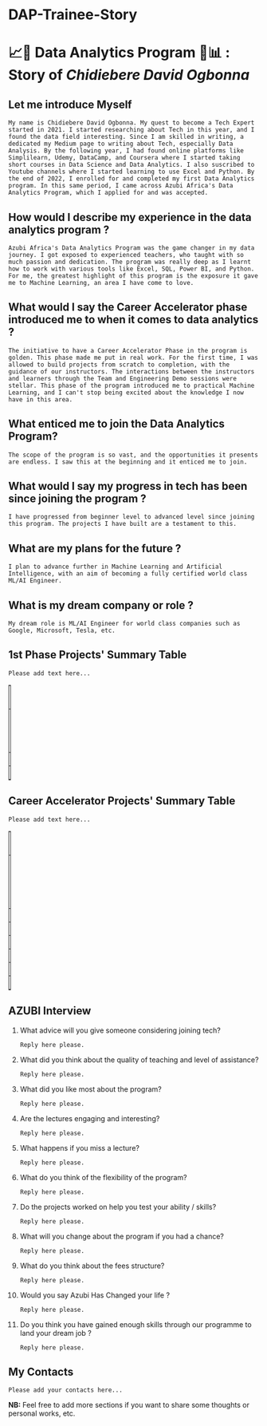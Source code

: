 # DAP-Trainee-Story
# 📈🧪 Data Analytics Program 🧠📊 : Story of *Chidiebere David Ogbonna*

## Let me introduce Myself
`My name is Chidiebere David Ogbonna. My quest to become a Tech Expert started in 2021. I started researching about Tech in this year, and I found the data field interesting. Since I am skilled in writing, a dedicated my Medium page to writing about Tech, especially Data Analysis. By the following year, I had found online platforms like Simplilearn, Udemy, DataCamp, and Coursera where I started taking short courses in Data Science and Data Analytics. I also suscribed to Youtube channels where I started learning to use Excel and Python. By the end of 2022, I enrolled for and completed my first Data Analytics program. In this same period, I came across Azubi Africa's Data Analytics Program, which I applied for and was accepted.`

## How would I describe my experience in the data analytics program ? 
`Azubi Africa's Data Analytics Program was the game changer in my data journey. I got exposed to experienced teachers, who taught with so much passion and dedication. The program was really deep as I learnt how to work with various tools like Excel, SQL, Power BI, and Python. For me, the greatest highlight of this program is the exposure it gave me to Machine Learning, an area I have come to love.`

## What would I say the Career Accelerator phase introduced me to when it comes to data analytics ? 
`The initiative to have a Career Accelerator Phase in the program is golden. This phase made me put in real work. For the first time, I was allowed to build projects from scratch to completion, with the guidance of our instructors. The interactions between the instructors and learners through the Team and Engineering Demo sessions were stellar. This phase of the program introduced me to practical Machine Learning, and I can't stop being excited about the knowledge I now have in this area.`

## What enticed me to join the Data Analytics Program?
`The scope of the program is so vast, and the opportunities it presents are endless. I saw this at the beginning and it enticed me to join.`

## What would I say my progress in tech has been since joining the program ? 
`I have progressed from beginner level to advanced level since joining this program. The projects I have built are a testament to this.`

## What are my plans for the future ?
`I plan to advance further in Machine Learning and Artificial Intelligence, with an aim of becoming a fully certified world class ML/AI Engineer.`

## What is my dream company or role ?
`My dream role is ML/AI Engineer for world class companies such as Google, Microsoft, Tesla, etc.`

## 1st Phase Projects' Summary Table
`Please add text here...`
<table style="width: 1%;" border="1" cellpadding="1">
<tbody>
<tr>
<td>#</td>
<td>Project's Name</td>
<td>Description</td>
<td>Additional</td>
</tr>

<tr>
<td>1</td>
<td> </td>
<td>Add the project description here...</td>
<td>Add any additional info here...</td>
</tr>

<tr>
<td>2</td>
<td> </td>
<td> </td>
<td> </td>
</tr>

<tr>
<td>3</td>
<td> </td>
<td> </td>
<td> </td>
</tr>

</tbody>
</table>

## Career Accelerator Projects' Summary Table
`Please add text here...`
<table style="width: 1%;" border="1" cellpadding="1">
<tbody>
<tr>
<td>#</td>
<td>Project's Name</td>
<td>Description</td>
<td>Article</td>
<td>Deployed App</td>
<td>App Repository</td>
<td>Dev Repository</td>
</tr>

<tr>
<td>1</td>
<td> </td>
<td>Add the project description here...</td>
<td>Add the article link here...</td>
<td>Add the deployed app link here...</td>
<td>Add the app repository link here...</td>
<td>Add the development repository link here...</td>
</tr>

<tr>
<td>2</td>
<td> </td>
<td> </td>
<td> </td>
<td> </td>
<td> </td>
<td> </td>
</tr>

<tr>
<td>3</td>
<td> </td>
<td> </td>
<td> </td>
<td> </td>
<td> </td>
<td> </td>
</tr>

<tr>
<td>4</td>
<td> </td>
<td> </td>
<td> </td>
<td> </td>
<td> </td>
<td> </td>
</tr>

<tr>
<td>5</td>
<td> </td>
<td> </td>
<td> </td>
<td> </td>
<td> </td>
<td> </td>
</tr>

<tr>
<td>6</td>
<td> </td>
<td> </td>
<td> </td>
<td> </td>
<td> </td>
<td> </td>
</tr>

<tr>
<td>Capstsone</td>
<td> </td>
<td> </td>
<td> </td>
<td> </td>
<td> </td>
<td> </td>
</tr>

</tbody>
</table>

## AZUBI Interview 
1. What advice will you give someone considering joining tech? 

    `Reply here please.`

1. What did you think about the quality of teaching and level of assistance? 

    `Reply here please.`

1. What did you like most about the program? 

    `Reply here please.`

1. Are the lectures engaging and interesting? 

    `Reply here please.`

1. What happens if you miss a lecture? 

    `Reply here please.`

1. What do you think of the flexibility of the program? 

    `Reply here please.`

1. Do the projects worked on help you test your ability / skills? 

    `Reply here please.`

1. What will you change about the program if you had a chance? 

    `Reply here please.`

1. What do you think about the fees structure? 

    `Reply here please.`

1. Would you say Azubi Has Changed your life ? 

    `Reply here please.`

1. Do you think you have gained enough skills through our programme to land your dream job ? 

    `Reply here please.`


## My Contacts
`Please add your contacts here...`

**NB:**
Feel free to add more sections if you want to share some thoughts or personal works, etc.
